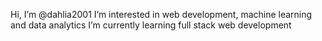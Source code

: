 Hi, I’m @dahlia2001
I’m interested in web development, machine learning and data analytics
I’m currently learning full stack web development


<!---
dahlia2001/dahlia2001 is a ✨ special ✨ repository because its `README.md` (this file) appears on your GitHub profile.
You can click the Preview link to take a look at your changes.
--->
